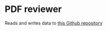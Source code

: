 # PDF reviewer

Reads and writes data to [this Github repository](https://github.com/jeremiak/us-senate-financial-disclosure-data)